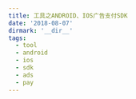 ```yaml
---
title: 工具之ANDROID、IOS广告支付SDK
date: '2018-08-07'
dirmark: '__dir__'
tags:
  - tool
  - android
  - ios
  - sdk
  - ads
  - pay
---
```


